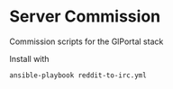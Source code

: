 # Server Commission
Commission scripts for the GlPortal stack

Install with

```bash
ansible-playbook reddit-to-irc.yml
```
